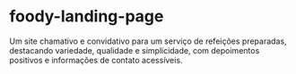 # foody-landing-page
Um site chamativo e convidativo para um serviço de refeições preparadas, destacando variedade, qualidade e simplicidade, com depoimentos positivos e informações de contato acessíveis.
